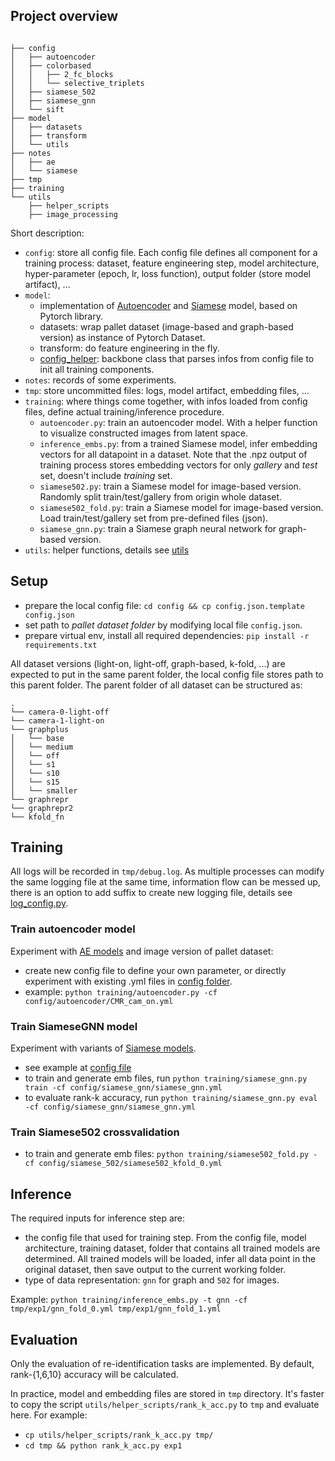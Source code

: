 ## Project overview
```text

├── config 
│   ├── autoencoder
│   ├── colorbased
│   │   ├── 2_fc_blocks
│   │   └── selective_triplets
│   ├── siamese_502
│   ├── siamese_gnn
│   └── sift
├── model
│   ├── datasets
│   ├── transform
│   └── utils
├── notes
│   ├── ae
│   └── siamese
├── tmp
├── training
└── utils
    ├── helper_scripts
    ├── image_processing

```

Short description:
- `config`: store all config file. Each config file defines all component for a training process: dataset, feature engineering step, model architecture, hyper-parameter (epoch, lr, loss function), output folder (store model artifact), ...
- `model`:
  + implementation of [Autoencoder](model/autoencoder.py) and [Siamese](model/siamese.py) model, based on Pytorch library.
  + datasets: wrap pallet dataset (image-based and graph-based version) as instance of Pytorch Dataset.
  + transform: do feature engineering in the fly.
  + [config_helper](model/utils/config_helper.py): backbone class that parses infos from config file to init all training components.
- `notes`: records of some experiments.
- `tmp`: store uncommitted files: logs, model artifact, embedding files, ...
- `training`: where things come together, with infos loaded from config files, define actual training/inference procedure.
  + `autoencoder.py`: train an autoencoder model. With a helper function to visualize constructed images from latent space.
  + `inference_embs.py`: from a trained Siamese model, infer embedding vectors for all datapoint in a dataset. Note that the .npz output of training process stores embedding vectors for only _gallery_ and _test_ set, doesn't include _training_ set.
  + `siamese502.py`: train a Siamese model for image-based version. Randomly split train/test/gallery from origin whole dataset.
  + `siamese502_fold.py`: train a Siamese model for image-based version. Load train/test/gallery set from pre-defined files (json).
  + `siamese_gnn.py`: train a Siamese graph neural network for graph-based version.
- `utils`: helper functions, details see [utils](utils)

## Setup
* prepare the local config file: `cd config && cp config.json.template config.json`
* set path to _pallet dataset folder_ by modifying local file `config.json`.
* prepare virtual env, install all required dependencies: `pip install -r requirements.txt`

All dataset versions (light-on, light-off, graph-based, k-fold, ...) are expected to put in the same parent folder, the local config file stores path to this parent folder. The parent folder of all dataset can be structured as:
```text
.
└── camera-0-light-off
└── camera-1-light-on
└── graphplus
│   └── base
│   └── medium
│   └── off
│   └── s1
│   └── s10
│   └── s15
│   └── smaller
└── graphrepr
└── graphrepr2
└── kfold_fn

```

## Training
All logs will be recorded in `tmp/debug.log`. As multiple processes can modify the same logging file at the same time, information flow can be messed up, there is an option to add suffix to create new logging file, details see [log_config.py](utils/log_config.py#L7).

### Train autoencoder model
Experiment with [AE models](model/autoencoder.py) and image version of pallet dataset:
  * create new config file to define your own parameter, or directly experiment with existing .yml files in [config folder](config/autoencoder).
  * example: `python training/autoencoder.py -cf config/autoencoder/CMR_cam_on.yml`

### Train SiameseGNN model
Experiment with variants of [Siamese models](model/siamese.py).
  * see example at [config file](config/siamese_gnn/siamese_gnn.yml)
  * to train and generate emb files, run `python training/siamese_gnn.py train -cf config/siamese_gnn/siamese_gnn.yml`
  * to evaluate rank-k accuracy, run `python training/siamese_gnn.py eval -cf config/siamese_gnn/siamese_gnn.yml`

### Train Siamese502 crossvalidation
  * to train and generate emb files: `python training/siamese502_fold.py -cf config/siamese_502/siamese502_kfold_0.yml`

## Inference
The required inputs for inference step are:
- the config file that used for training step. From the config file, model architecture, training dataset, folder that contains all trained models are determined. All trained models will be loaded, infer all data point in the original dataset, then save output to the current working folder.
- type of data representation: `gnn` for graph and `502` for images.

Example: `python training/inference_embs.py -t gnn -cf tmp/exp1/gnn_fold_0.yml tmp/exp1/gnn_fold_1.yml`

## Evaluation
Only the evaluation of re-identification tasks are implemented. By default, rank-{1,6,10} accuracy will be calculated.

In practice, model and embedding files are stored in `tmp` directory. It's faster to copy the script `utils/helper_scripts/rank_k_acc.py` to `tmp` and evaluate here. For example:
- `cp utils/helper_scripts/rank_k_acc.py tmp/`
- `cd tmp && python rank_k_acc.py exp1`


